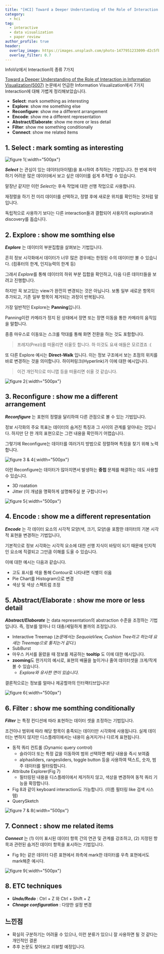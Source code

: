 ```yaml
---
title: "[HCI] Toward a Deeper Understanding of the Role of Interaction in Information Visualization 리뷰"
category:
  - hci
tag:
  - interactive
  - data visualization
  - paper review
author_profile: true
header:
  overlay_image: https://images.unsplash.com/photo-1477951233099-d2c5fbd878ee?ixlib=rb-1.2.1&ixid=eyJhcHBfaWQiOjEyMDd9&auto=format&fit=crop&w=2250&q=80
  overlay_filter: 0.7
---
```


InfoViz에서 Interaction의 종류 7가지

[Toward a Deeper Understanding of the Role of Interaction in Information Visualization(5007)](https://www.cc.gatech.edu/~stasko/papers/infovis07-interaction.pdf) 논문에서 언급한 Information Visualization에서 7가지 Interaction에 대해 가볍게 정리해보았습니다.

- **Select**: mark something as interesting
- **Explore**: show me something else
- **Reconfigure**: show me a different arrangement
- **Encode**: show me a different representation
- **Abstract/Elaborate**: show me more or less detail
- **Filter**: show me something conditionally
- **Connect**: show me related items

## 1. Select : mark somting as interesting

![figure 1](https://i.imgur.com/rgokBCw.png){:width="500px"}

**_Select_** 는 관심이 있는 데이터(아이템)을 표시하여 추적하는 기법입니다.
한 번에 파악하기 어려운 많은 데이터에서 보고 싶은 데이터를 쉽게 추적할 수 있습니다.

말장난 같지만 이런 *Select*는 후속 작업에 대한 선행 작업으로 사용합니다.

재정렬을 하기 전 미리 데이터를 선택하고, 정렬 후에 새로운 위치를 확인하는 것처럼 말입니다.

독립적으로 사용하기 보다는 다른 interaction들과 결합되어 사용자의 exploratin과 discovery를 돕습니다.

## 2. Explore : show me somthing else

**_Explore_** 는 데이터의 부분집합을 살펴보는 기법입니다.

흔히 정보 시각화에서 데이터가 너무 많은 경우에는 한정된 수의 데이터만 볼 수 있습니다. (컴퓨터의 한계, 인지능력의 한계 등)

그래서 *Explore*를 통해 데이터의 하위 부분 집합을 확인하고, 다음 다른 데이터들을 보려고 진행합니다.

하지만 꼭 보고있는 view가 완전히 변경되는 것은 아닙니다. 보통 일부 새로운 항목이 추가되고, 기존 일부 항목이 제거되는 과정이 반복됩니다.

가장 일반적인 Explore는 **Panning**입니다.

Panning이란 카메라가 정지 된 상태에서 장면 또는 장면 이동을 통한 카메라의 움직임을 말합니다.

종종 마우스로 이동또는 스크롤 막대를 통해 화면 전환을 하는 것도 포함합니다.

> 프레지(Prezi)를 떠올리면 쉬울듯 합니다. 하 이것도 요새 애들은 모르겠죠 :(

또 다른 Explore 예시는 **Direct-Walk** 입니다.
이는 정보 구조에서 보는 초점의 위치를 바로 변경하는 것을 의미합니다.
하이퍼링크(Hyperlink)가 이에 대한 예시입니다.

> 이건 개인적으로 미니맵 등을 떠올리면 쉬울 것 같습니다.

![figure 2](https://i.imgur.com/9FKCouR.png){:width="500px"}

## 3. Reconfigure : show me a different arrangement

**_Reconfigure_** 는 표현의 정렬을 달리하여 다른 관점으로 볼 수 있는 기법입니다.

정보 시각화의 주요 목표는 데이터의 숨겨진 특징과 그 사이의 관계를 알아내는 것입니다.
하지만 단 한 개의 표현으로는 그런 내용을 확인하기 어렵습니다.

그렇기에 Reconfigure는 데이터를 여러가지 방법으로 정렬하며 특징을 찾기 위해 노력합니다.

![figure 3 & 4](https://i.imgur.com/ZQC4RYO.png){:width="500px"}

이런 Reconfigure는 데이터가 많아지면서 발생하는 **중첩** 문제를 해결하는 데도 사용할 수 있습니다.

- 3D roatation
- Jitter (이 개념을 명확하게 설명해주실 분 구합니다ㅠ)

![figure 5](https://i.imgur.com/yVzpmS2.png){:width="500px"}

## 4. Encode : show me a different representation

**_Encode_** 는 각 데이터 요소의 시각적 모양(색, 크기, 모양)을 포함한 데이터의 기본 시각적 표현을 변경하는 기법입니다,

기본적으로 정보 시각화는 시각적 요소에 대한 선행 지식이 바탕이 되기 때문에 인지적인 요소에 직결되고 그만큼 이해를 도울 수 있습니다.

이에 대한 예시는 다음과 같습니다.

- 고도 표시를 색을 통해 Contour로 나타내면 식별이 쉬움
- Pie Chart를 Histogram으로 변경
- 색상 및 색상 스펙트럼 조정

## 5. Abstract/Elaborate : show me more or less detail

**_Abstract/Elaborate_** 는 data representation의 abstraction 수준을 조정하는 기법입니다. 즉, 정보를 얼마나 더 대충/세밀하게 볼까의 조정입니다.

- Interactive Treemap (_논문에서는 SequoiaView, Cushion Tree라고 하는데 요새는 Treemap으로 퉁치는거 같다._)
- SubBurst
- 마우스 커서를 올렸을 때 정보를 제공하는 **tooltip** 도 이에 대한 예시입니다.
- **zooming**도 한가지의 예시로, 표현의 배율을 높이거나 줄여 데이터셋을 크게/작게 볼 수 있습니다.
  - _Explore와 유사한 면이 있습니다._

결론적으로는 정보를 얼마나 제공할까의 인터랙티브입니다!

![figure 6](https://i.imgur.com/4iAeZwP.png){:width="500px"}

## 6. Filter : show me somthing conditionally

**_Filter_** 는 특정 컨디션에 따라 표현하는 데이터 셋을 조정하는 기법입니다.

조건이나 범위에 따라 해당 항목이 충족되는 데이터만 시각화에 사용됩니다.
실제 데이터는 변하지 않지만 디스플레이에서는 내용이 숨겨지거나 다르게 표현됩니다.

- 동적 쿼리 컨트롤 (Dynamic query control)
  - 슬라이더 또는 특정 값을 이동하여 범위 선택하면 해당 내용을 즉시 보여줌
  - alphasliders, rangesliders, toggle button 등을 사용하여 텍스트, 숫자, 범주 데이터를 필터링합니다.
- Attribute Explorer(Fig 7)
  - 필터링된 내용을 디스플레이에서 제거하지 않고, 색상을 변경하여 동적 쿼리 기능을 확장합니다.
- Fig 8과 같이 keyboard interaction도 가능합니다. (이름 필터링 like 검색 시스템)
- QuerySketch

![figure 7 & 8](https://i.imgur.com/Dwxbfz8.png){:width="500px"}

## 7. Connect : show me related items

**_Connect_** 는 (1) 이미 표시된 데이터 항목 간의 연관 및 관계를 강조하고, (2) 지정된 항목과 관련된 숨겨진 데이터 항목을 표시하는 기법입니다.

- Fig 9는 같은 데이터 다른 표현에서 좌측에 mark한 데이터를 우측 표현에서도 mark해준 예시다.

![figure 9](https://i.imgur.com/lrRQdfv.png){:width="500px"}

## 8. ETC techniques

- **_Undo/Redo_** : Ctrl + Z 와 Ctrl + Shift + Z
- **_Chnage configuration_** : 다양한 설정 변경

## 느낀점

- 확실히 구분하기는 어려울 수 있으나, 이런 분류가 있으니 잘 사용하면 될 것 같다는 개인적인 결론
- 추후 논문도 찾아보고 리뷰할 예정입니다.
